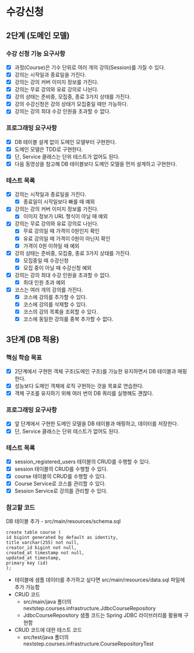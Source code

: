 # 수강신청

## 2단계 (도메인 모델)

### 수강 신청 기능 요구사항

- [x] 과정(Course)은 기수 단위로 여러 개의 강의(Session)를 가질 수 있다.
- [x] 강의는 시작일과 종료일을 가진다.
- [x] 강의는 강의 커버 이미지 정보를 가진다.
- [x] 강의는 무료 강의와 유료 강의로 나뉜다.
- [x] 강의 상태는 준비중, 모집중, 종료 3가지 상태를 가진다.
- [x] 강의 수강신청은 강의 상태가 모집중일 때만 가능하다.
- [x] 강의는 강의 최대 수강 인원을 초과할 수 없다.

### 프로그래밍 요구사항

- [x] DB 테이블 설계 없이 도메인 모델부터 구현한다.
- [x] 도메인 모델은 TDD로 구현한다.
- [x] 단, Service 클래스는 단위 테스트가 없어도 된다.
- [x] 다음 동영상을 참고해 DB 테이블보다 도메인 모델을 먼저 설계하고 구현한다.

### 테스트 목록

- [x] 강의는 시작일과 종료일을 가진다.
    - [x] 종료일이 시작일보다 빠를 때 예외
- [x] 강의는 강의 커버 이미지 정보를 가진다.
    - [x] 이미지 정보가 URL 형식이 아닐 때 예외
- [x] 강의는 무료 강의와 유료 강의로 나뉜다.
    - [x] 무료 강의일 때 가격이 0원인지 확인
    - [x] 유료 강의일 때 가격이 0원이 아닌지 확인
    - [x] 가격이 0원 이하일 때 예외
- [x] 강의 상태는 준비중, 모집중, 종료 3가지 상태를 가진다.
    - [x] 모집중일 때 수강신청
    - [x] 모집 중이 아닐 때 수강신청 예외
- [x] 강의는 강의 최대 수강 인원을 초과할 수 없다.
    - [x] 최대 인원 초과 예외
- [x] 코스는 여러 개의 강의를 가진다.
    - [x] 코스에 강의를 추가할 수 있다.
    - [x] 코스에 강의를 삭제할 수 있다.
    - [x] 코스의 강의 목록을 조회할 수 있다.
    - [x] 코스에 동일한 강의를 중복 추가할 수 없다.

## 3단계 (DB 적용)

### 핵심 학습 목표

- [x] 2단계에서 구현한 객체 구조(도메인 구조)를 가능한 유지하면서 DB 테이블과 매핑한다.
- [x] 성능보다 도메인 객체에 로직 구현하는 것을 목표로 연습한다.
- [x] 객체 구조를 유지하기 위해 여러 번의 DB 쿼리를 실행해도 괜찮다.

### 프로그래밍 요구사항

- [x] 앞 단계에서 구현한 도메인 모델을 DB 테이블과 매핑하고, 데이터를 저장한다.
- [x] 단, Service 클래스는 단위 테스트가 없어도 된다.

### 테스트 목록

- [x] session_registered_users 테이블의 CRUD를 수행할 수 있다.
- [x] session 테이블의 CRUD를 수행할 수 있다.
- [x] course 테이블의 CRUD를 수행할 수 있다.
- [x] Course Service로 코스를 관리할 수 있다.
- [x] Session Service로 강의를 관리할 수 있다.

### 참고할 코드

DB 테이블 추가 - src/main/resources/schema.sql

```
create table course (
id bigint generated by default as identity,
title varchar(255) not null,
creator_id bigint not null,
created_at timestamp not null,
updated_at timestamp,
primary key (id)
);
```

- 테이블에 샘플 데이터를 추가하고 싶다면 src/main/resources/data.sql 파일에 추가 가능함
- CRUD 코드
    - src/main/java 폴더의 nextstep.courses.infrastructure.JdbcCourseRepository
    - JdbcCourseRepository 샘플 코드는 Spring JDBC 라이브러리를 활용해 구현함
- CRUD 코드에 대한 테스트 코드
    - src/test/java 폴더의 nextstep.courses.infrastructure.CourseRepositoryTest